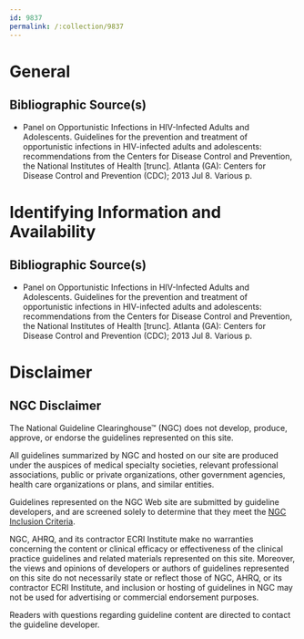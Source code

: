 ```yaml
---
id: 9837
permalink: /:collection/9837
---
```


# General

## Bibliographic Source(s)

- Panel on Opportunistic Infections in HIV-Infected Adults and Adolescents. Guidelines for the prevention and treatment of opportunistic infections in HIV-infected adults and adolescents: recommendations from the Centers for Disease Control and Prevention, the National Institutes of Health [trunc]. Atlanta (GA): Centers for Disease Control and Prevention (CDC); 2013 Jul 8. Various p.

# Identifying Information and Availability

## Bibliographic Source(s)

- Panel on Opportunistic Infections in HIV-Infected Adults and Adolescents. Guidelines for the prevention and treatment of opportunistic infections in HIV-infected adults and adolescents: recommendations from the Centers for Disease Control and Prevention, the National Institutes of Health [trunc]. Atlanta (GA): Centers for Disease Control and Prevention (CDC); 2013 Jul 8. Various p.

# Disclaimer

## NGC Disclaimer

The National Guideline Clearinghouse™ (NGC) does not develop, produce, approve, or endorse the guidelines represented on this site.

All guidelines summarized by NGC and hosted on our site are produced under the auspices of medical specialty societies, relevant professional associations, public or private organizations, other government agencies, health care organizations or plans, and similar entities.

Guidelines represented on the NGC Web site are submitted by guideline developers, and are screened solely to determine that they meet the [NGC Inclusion Criteria](/help-and-about/summaries/inclusion-criteria).

NGC, AHRQ, and its contractor ECRI Institute make no warranties concerning the content or clinical efficacy or effectiveness of the clinical practice guidelines and related materials represented on this site. Moreover, the views and opinions of developers or authors of guidelines represented on this site do not necessarily state or reflect those of NGC, AHRQ, or its contractor ECRI Institute, and inclusion or hosting of guidelines in NGC may not be used for advertising or commercial endorsement purposes.

Readers with questions regarding guideline content are directed to contact the guideline developer.

